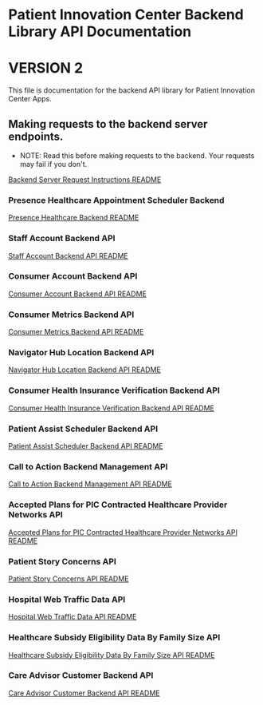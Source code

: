 # Patient Innovation Center Backend Library API Documentation
# VERSION 2

This file is documentation for the backend API library for Patient Innovation Center Apps.


## Making requests to the backend server endpoints.
- NOTE: Read this before making requests to the backend. Your requests may fail if you don't.

[Backend Server Request Instructions README](making_requests_to_backend.md)


### Presence Healthcare Appointment Scheduler Backend

[Presence Healthcare Backend README](Presence.md)


### Staff Account Backend API

[Staff Account Backend API README](Staff_Backend_API.md)


### Consumer Account Backend API

[Consumer Account Backend API README](Consumer_Backend_API.md)
    

### Consumer Metrics Backend API

[Consumer Metrics Backend API README](Metrics_Backend_API.md)
    

### Navigator Hub Location Backend API

[Navigator Hub Location Backend API README](Hub_Location_API.md)


### Consumer Health Insurance Verification Backend API

[Consumer Health Insurance Verification Backend API README](Consumer_Health_Insurance_Verification_Backend_API.md)


### Patient Assist Scheduler Backend API

[Patient Assist Scheduler Backend API README](Patient_Assist_Scheduler_Backend_API.md)


### Call to Action Backend Management API

[Call to Action Backend Management API README](Call_To_Action_API.md)


### Accepted Plans for PIC Contracted Healthcare Provider Networks API

[Accepted Plans for PIC Contracted Healthcare Provider Networks API README](Providers_Plan_Network_API/Index.md)


### Patient Story Concerns API

[Patient Story Concerns API README](Patient_Story_Concerns_API/Index.md)


### Hospital Web Traffic Data API

[Hospital Web Traffic Data API README](Hospital_Web_Traffic_Data_API.md)


### Healthcare Subsidy Eligibility Data By Family Size API

[Healthcare Subsidy Eligibility Data By Family Size API README](Healthcare_Subsidy_Eligibility_Data_By_Family_Size_API.md)


### Care Advisor Customer Backend API

[Care Advisor Customer Backend API README](Care_Advisor_Customer_API/index.md)
